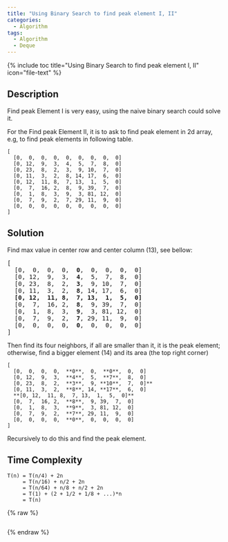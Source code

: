 ```yaml
---
title: "Using Binary Search to find peak element I, II"
categories:
  - Algorithm
tags:
  - Algorithm
  - Deque
---
```


{% include toc title="Using Binary Search to find peak element I, II" icon="file-text" %}

## Description

Find peak Element I is very easy, using the naive binary search could solve it. 

For the Find peak Element II, it is to ask to find peak element in 2d array, e.g, to find peak elements in following table.

```
[  
  [0,  0,  0,  0,  0,  0,  0,  0,  0]  
  [0, 12,  9,  3,  4,  5,  7,  8,  0]  
  [0, 23,  8,  2,  3,  9, 10,  7,  0]  
  [0, 11,  3,  2,  8, 14, 17,  6,  0]  
  [0, 12,  11, 8,  7, 13,  1,  5,  0]  
  [0,  7,  16, 2,  8,  9, 39,  7,  0]  
  [0,  1,  8,  3,  9,  3, 81, 12,  0]  
  [0,  7,  9,  2,  7, 29, 11,  9,  0]  
  [0,  0,  0,  0,  0,  0,  0,  0,  0]  
]  
```
## Solution

Find max value in center row and center column (13), see bellow:

<pre>
[  
  [0,  0,  0,  0,  <b>0</b>,  0,  0,  0,  0]  
  [0, 12,  9,  3,  <b>4</b>,  5,  7,  8,  0]  
  [0, 23,  8,  2,  <b>3</b>,  9, 10,  7,  0]  
  [0, 11,  3,  2,  <b>8</b>, 14, 17,  6,  0]  
  <b>[0, 12,  11, 8,  7, 13,  1,  5,  0]</b> 
  [0,  7,  16, 2,  <b>8</b>,  9, 39,  7,  0]  
  [0,  1,  8,  3,  <b>9</b>,  3, 81, 12,  0]  
  [0,  7,  9,  2,  <b>7</b>, 29, 11,  9,  0]  
  [0,  0,  0,  0,  <b>0</b>,  0,  0,  0,  0]  
]  
</pre>

Then find its four neighbors, if all are smaller than it, it is the peak element; otherwise, find a bigger element (14) and its area (the top right corner)
```
[  
  [0,  0,  0,  0,  **0**,  0,  **0**,  0,  0]  
  [0, 12,  9,  3,  **4**,  5,  **7**,  8,  0]  
  [0, 23,  8,  2,  **3**,  9, **10**,  7,  0]**  
  [0, 11,  3,  2,  **8**, 14, **17**,  6,  0]  
  **[0, 12,  11, 8,  7, 13,  1,  5,  0]**  
  [0,  7,  16, 2,  **8**,  9, 39,  7,  0]  
  [0,  1,  8,  3,  **9**,  3, 81, 12,  0]  
  [0,  7,  9,  2,  **7**, 29, 11,  9,  0]  
  [0,  0,  0,  0,  **0**,  0,  0,  0,  0]  
]  
```

Recursively to do this and find the peak element.

## Time Complexity
```
T(n) = T(n/4) + 2n  
     = T(n/16) + n/2 + 2n  
     = T(n/64) + n/8 + n/2 + 2n  
     = T(1) + (2 + 1/2 + 1/8 + ...)*n  
     = T(n)  
```
{% raw %}
```liquid

```
{% endraw %}

